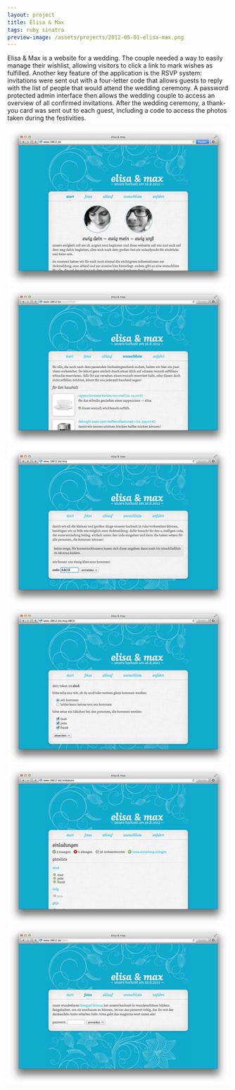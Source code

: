 ```yaml
---
layout: project
title: Elisa & Max
tags: ruby sinatra
preview-image: /assets/projects/2012-05-01-elisa-max.png
---
```


Elisa & Max is a website for a wedding. The couple needed a way to easily
manage their wishlist, allowing visitors to click a link to mark wishes
as fulfilled. Another key feature of the application is the RSVP system:
invitations were sent out with a four-letter code that allows guests to reply
with the list of people that would attend the wedding ceremony. A password
protected admin interface then allows the wedding couple to access an overview
of all confirmed invitations. After the wedding ceremony, a thank-you card
was sent out to each guest, including a code to access the photos
taken during the festivities.

![Screenshot](/assets/projects/2012-05-01-elisa-max.png)
![Screenshot](/assets/projects/2012-05-01-elisa-max-wishlist.png)
![Screenshot](/assets/projects/2012-05-01-elisa-max-rsvp1.png)
![Screenshot](/assets/projects/2012-05-01-elisa-max-rsvp2.png)
![Screenshot](/assets/projects/2012-05-01-elisa-max-invitations.png)
![Screenshot](/assets/projects/2012-05-01-elisa-max-photos.png)
